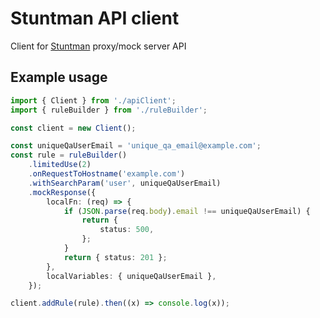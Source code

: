 # Stuntman API client

Client for [Stuntman](https://github.com/andrzej-woof/stuntman) proxy/mock server API

## Example usage

```ts
import { Client } from './apiClient';
import { ruleBuilder } from './ruleBuilder';

const client = new Client();

const uniqueQaUserEmail = 'unique_qa_email@example.com';
const rule = ruleBuilder()
    .limitedUse(2)
    .onRequestToHostname('example.com')
    .withSearchParam('user', uniqueQaUserEmail)
    .mockResponse({
        localFn: (req) => {
            if (JSON.parse(req.body).email !== uniqueQaUserEmail) {
                return {
                    status: 500,
                };
            }
            return { status: 201 };
        },
        localVariables: { uniqueQaUserEmail },
    });

client.addRule(rule).then((x) => console.log(x));
```
